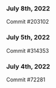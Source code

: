 ### July 8th, 2022

Commit #203102

### July 5th, 2022

Commit #314353


### July 4th, 2022

Commit #72281
